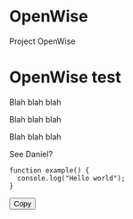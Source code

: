 # OpenWise
Project OpenWise
<h1>OpenWise test</h1>
<p>Blah blah blah</p>
<p>Blah blah blah</p>
<p>Blah blah blah</p>
<p>See Daniel?</p>

<div class="code-container">
  <pre id="codeBlock1"><code>function example() { 
  console.log("Hello world");
}</code></pre>
  <button class="copy-button" data-target="codeBlock1">Copy</button>
</div>

<script>
document.querySelectorAll('.copy-button').forEach(button => {
  button.addEventListener('click', () => {
    const targetId = button.getAttribute('data-target');
    const textToCopy = document.getElementById(targetId).textContent;
    
    navigator.clipboard.writeText(textToCopy)
      .then(() => {
        // Visual feedback
        button.textContent = 'Copied!';
        setTimeout(() => {
          button.textContent = 'Copy';
        }, 2000);
      })
      .catch(err => {
        console.error('Failed to copy: ', err);
      });
  });
});
</script>
